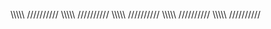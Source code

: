 \\\\\\\\\\
//////////
\\\\\\\\\\
//////////
\\\\\\\\\\
//////////
\\\\\\\\\\
//////////
\\\\\\\\\\
//////////
